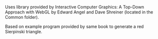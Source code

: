 Uses library provided by Interactive Computer Graphics: A Top-Down Approach with WebGL by Edward Angel and Dave Shreiner (located in the Common folder).

Based on example program provided by same book to generate a red Sierpinski triangle.
